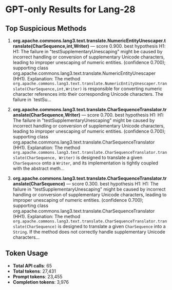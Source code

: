 # GPT-only Results for Lang-28

## Top Suspicious Methods

1. **org.apache.commons.lang3.text.translate.NumericEntityUnescaper.translate(CharSequence,int,Writer)** — score 0.900. best hypothesis H1: H1: The failure in "testSupplementaryUnescaping" might be caused by incorrect handling or conversion of supplementary Unicode characters, leading to improper unescaping of numeric entities. (confidence 0.700); supporting class org.apache.commons.lang3.text.translate.NumericEntityUnescaper (HH1).
    Explanation: The method `org.apache.commons.lang3.text.translate.NumericEntityUnescaper.translate(CharSequence,int,Writer)` is responsible for converting numeric character references into their corresponding Unicode characters. The failure in `testSu...

2. **org.apache.commons.lang3.text.translate.CharSequenceTranslator.translate(CharSequence,Writer)** — score 0.700. best hypothesis H1: H1: The failure in "testSupplementaryUnescaping" might be caused by incorrect handling or conversion of supplementary Unicode characters, leading to improper unescaping of numeric entities. (confidence 0.700); supporting class org.apache.commons.lang3.text.translate.CharSequenceTranslator (HH1).
    Explanation: The method `org.apache.commons.lang3.text.translate.CharSequenceTranslator.translate(CharSequence, Writer)` is designed to translate a given `CharSequence` onto a `Writer`, and its implementation is tightly coupled with the abstract meth...

3. **org.apache.commons.lang3.text.translate.CharSequenceTranslator.translate(CharSequence)** — score 0.300. best hypothesis H1: H1: The failure in "testSupplementaryUnescaping" might be caused by incorrect handling or conversion of supplementary Unicode characters, leading to improper unescaping of numeric entities. (confidence 0.700); supporting class org.apache.commons.lang3.text.translate.CharSequenceTranslator (HH1).
    Explanation: The method `org.apache.commons.lang3.text.translate.CharSequenceTranslator.translate(CharSequence)` is designed to translate a given `CharSequence` into a `String`. If the method does not correctly handle supplementary Unicode characters...


## Token Usage

- **Total API calls**: 65
- **Total tokens**: 27,431
- **Prompt tokens**: 23,455
- **Completion tokens**: 3,976
